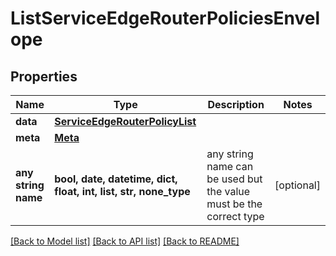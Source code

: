 # ListServiceEdgeRouterPoliciesEnvelope


## Properties
Name | Type | Description | Notes
------------ | ------------- | ------------- | -------------
**data** | [**ServiceEdgeRouterPolicyList**](ServiceEdgeRouterPolicyList.md) |  | 
**meta** | [**Meta**](Meta.md) |  | 
**any string name** | **bool, date, datetime, dict, float, int, list, str, none_type** | any string name can be used but the value must be the correct type | [optional]

[[Back to Model list]](../README.md#documentation-for-models) [[Back to API list]](../README.md#documentation-for-api-endpoints) [[Back to README]](../README.md)


